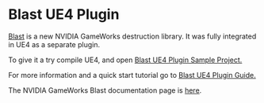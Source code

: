 Blast UE4 Plugin
================

[Blast](https://github.com/NVIDIAGameWorks/Blast) is a new NVIDIA GameWorks destruction library. It was fully integrated in UE4 as a separate plugin.

To give it a try compile UE4, and open [Blast UE4 Plugin Sample Project.](BlastPluginSample/README.md)

For more information and a quick start tutorial go to 
[Blast UE4 Plugin Guide.](Engine/Plugins/GameWorks/Blast/Documentation/Intro.md)


The NVIDIA GameWorks Blast documentation page is [here](https://docs.nvidia.com/gameworks/index.html#gameworkslibrary/blast/blast.htm).